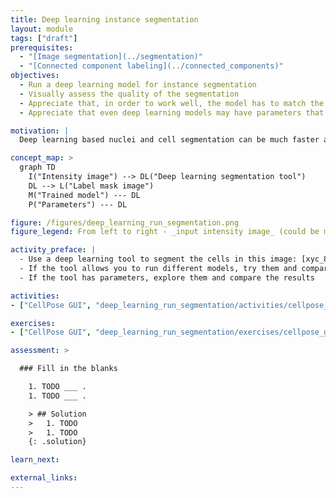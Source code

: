 ```yaml
---
title: Deep learning instance segmentation
layout: module
tags: ["draft"]
prerequisites:
  - "[Image segmentation](../segmentation)"
  - "[Connected component labeling](../connected_components)"
objectives:
  - Run a deep learning model for instance segmentation
  - Visually assess the quality of the segmentation
  - Appreciate that, in order to work well, the model has to match the input data
  - Appreciate that even deep learning models may have parameters that need to be tuned

motivation: |
  Deep learning based nuclei and cell segmentation can be much faster and more accurate than conventional segmentation methods. In addition, there may be less parameter tuning required than for conventional methods. However, one can still make mistakes, such as applying the wrong deep learning model for the given input data. Both the usefulness and potential pitfalls make it very important to learn how to properly use and judge deep learning based image segmentation.

concept_map: >
  graph TD
    I("Intensity image") --> DL("Deep learning segmentation tool")
    DL --> L("Label mask image")
    M("Trained model") --- DL
    P("Parameters") --- DL

figure: /figures/deep_learning_run_segmentation.png
figure_legend: From left to right - _input intensity image_ (could be multichannel, multidimensional),  _UNET architecture_ that is mostly used a base for modern deep learning methods (such as cellpose/stardist/mesmer) for bioimage segmentation, _network output_ varies based on the model used i.e., xy-gradients/binary mask in case of cellpose and distances to object boundaries/object probabilities in case of stardist, _label mask_ generated using different methods depending upon preceeding steps.

activity_preface: |
  - Use a deep learning tool to segment the cells in this image: [xyc_8bit__membranes_nuclei.tif](https://github.com/NEUBIAS/training-resources/raw/master/image_data/xyc_8bit__membranes_nuclei.tif).
  - If the tool allows you to run different models, try them and compare the results
  - If the tool has parameters, explore them and compare the results

activities:
- ["CellPose GUI", "deep_learning_run_segmentation/activities/cellpose_gui.md", "markdown"]

exercises:
- ["CellPose GUI", "deep_learning_run_segmentation/exercises/cellpose_gui.md", "markdown"]

assessment: >

  ### Fill in the blanks

    1. TODO ___ .
    1. TODO ___ .

    > ## Solution
    >   1. TODO
    >   1. TODO
    {: .solution}

learn_next:

external_links:
---
```

